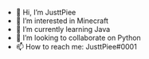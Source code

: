 - 👋 Hi, I’m JusttPiee
- 👀 I’m interested in Minecraft
- 🌱 I’m currently learning Java
- 💞️ I’m looking to collaborate on Python
- 📫 How to reach me: JusttPiee#0001

<!---
JusttPiee/JusttPiee is a ✨ special ✨ repository because its `README.md` (this file) appears on your GitHub profile.
You can click the Preview link to take a look at your changes.
--->
